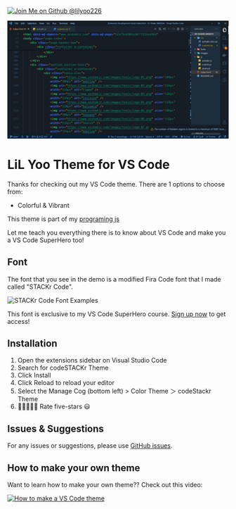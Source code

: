 [![Join Me on Github @lilyoo226](https://img.shields.io/badge/-Become%20A%20VS%20Code%20SuperHero%20%E2%86%92-gray.svg?colorB=ff652f)](https://github.com/lilyoo226)

[![LiL Yoo Theme Demo](./images/1.jpg)](https://github.com/lilyoo226)

# LiL Yoo Theme for VS Code

Thanks for checking out my VS Code theme. There are 1 options to choose from:

- Colorful & Vibrant


This theme is part of my [programing js](https://github.com/lilyoo226)

Let me teach you everything there is to know about VS Code and make you a VS Code SuperHero too!

## Font

The font that you see in the demo is a modified Fira Code font that I made called "STACKr Code".

![STACKr Code Font Examples](https://raw.githubusercontent.com/codeSTACKr/codestackr-vscode-theme/master/images/stackr-code-font.png)

This font is exclusive to my VS Code SuperHero course. [Sign up now](https://vsCodeHero.com) to get access!

## Installation

1. Open the extensions sidebar on Visual Studio Code
1. Search for codeSTACKr Theme
1. Click Install
1. Click Reload to reload your editor
1. Select the Manage Cog (bottom left) > Color Theme ＞ codeStackr Theme
1. 🌟🌟🌟🌟🌟 Rate five-stars 😃

## Issues & Suggestions

For any issues or suggestions, please use [GitHub issues](https://github.com/codestackr/codestackr-vscode-theme/issues).

## How to make your own theme

Want to learn how to make your own theme?? Check out this video:

[![How to make a VS Code theme](https://img.youtube.com/vi/QCqWzb-9Sy8/0.jpg)](https://www.youtube.com/watch?v=QCqWzb-9Sy8)